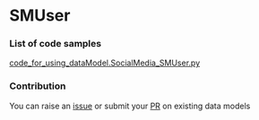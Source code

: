# SMUser

### List of code samples 

<!-- 50-List of code -->

<!-- [code entry](link) -->
[code_for_using_dataModel.SocialMedia_SMUser.py](https://github.com/smart-data-models/dataModel.SocialMedia/blob/master/SMUser/code/code_for_using_dataModel.SocialMedia_SMUser.py)


<!-- /50-List of code -->

### Contribution
You can raise an [issue](https://github.com/smart-data-models/dataModel.SocialMedia/issues) or submit your [PR](https://github.com/smart-data-models/dataModel.SocialMedia/pulls) on existing data models
